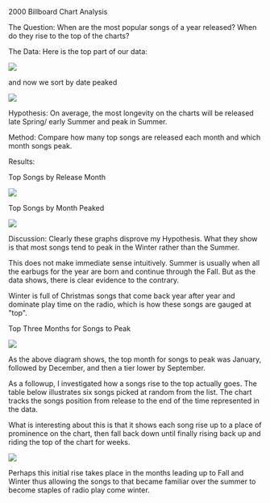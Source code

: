 2000 Billboard Chart Analysis

The Question: When are the most popular songs of a year released? When do they rise to the top of the charts?


The Data:
Here is the top part of our data:


![](https://tsavolion.github.io/images/data.png)



and now we sort by date peaked



![](https://tsavolion.github.io/images/orderedbypeak.png)


Hypothesis: On average, the most longevity on the charts will be released late Spring/ early Summer and peak in Summer.

Method: Compare how many top songs are released each month and which month songs peak.

Results:


Top Songs by Release Month


![](https://tsavolion.github.io/images/monthsreleased.png)


Top Songs by Month Peaked


![](https://tsavolion.github.io/images/monthspeaked.png)



Discussion: Clearly these graphs disprove my Hypothesis. What they show is that most songs tend to peak in the Winter rather than the Summer.

This does not make immediate sense intuitively. Summer is usually when all the earbugs for the year are born and continue through the Fall. But as the data shows, there is clear evidence to the contrary.

Winter is full of Christmas songs that come back year after year and dominate play time on the radio, which is how these songs are gauged at "top".

Top Three Months for Songs to Peak


![](https://tsavolion.github.io/images/topmonths.png)



As the above diagram shows, the top month for songs to peak was January, followed by December, and then a tier lower by September.

As a followup, I investigated how a songs rise to the top actually goes. The table below illustrates six songs picked at random from the list. The chart tracks the songs position from release to the end of the time represented in the data.

What is interesting about this is that it shows each song rise up to a place of prominence on the chart, then fall back down until finally rising back up and riding the top of the chart for weeks.



![](https://tsavolion.github.io/images/peaktrends.png)




Perhaps this initial rise takes place in the months leading up to Fall and Winter thus allowing the songs to that became familiar over the summer to become staples of radio play come winter.
